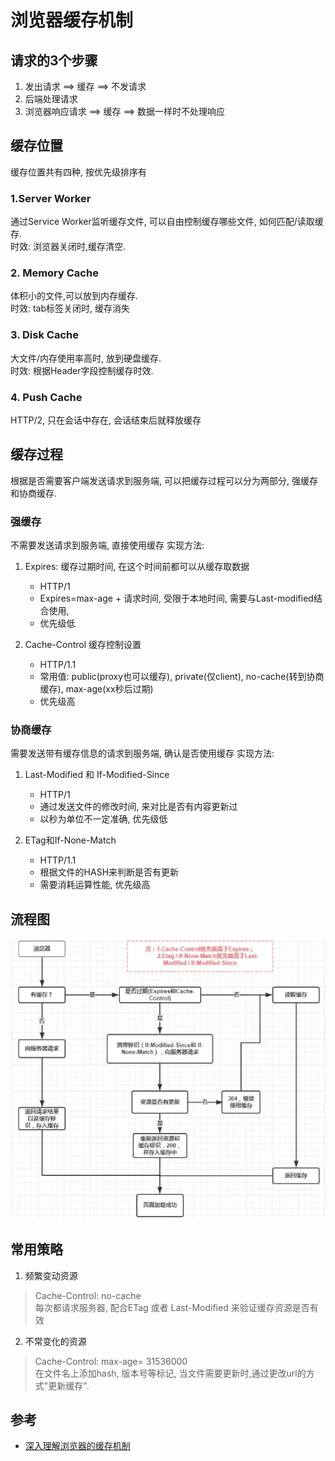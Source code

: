 # 浏览器缓存机制

## 请求的3个步骤
1. 发出请求 ==> 缓存 ==>  不发请求
2. 后端处理请求
3. 浏览器响应请求 ==> 缓存 ==> 数据一样时不处理响应

## 缓存位置
缓存位置共有四种, 按优先级排序有
### 1.Server Worker
通过Service Worker监听缓存文件, 可以自由控制缓存哪些文件, 如何匹配/读取缓存.  
时效: 浏览器关闭时,缓存清空.

### 2. Memory Cache
体积小的文件,可以放到内存缓存.  
时效: tab标签关闭时, 缓存消失


### 3. Disk Cache
大文件/内存使用率高时, 放到硬盘缓存.  
时效: 根据Header字段控制缓存时效.

### 4. Push Cache
HTTP/2, 只在会话中存在, 会话结束后就释放缓存



## 缓存过程
根据是否需要客户端发送请求到服务端, 可以把缓存过程可以分为两部分, 强缓存和协商缓存.

### 强缓存
不需要发送请求到服务端, 直接使用缓存
实现方法:
1. Expires:  缓存过期时间, 在这个时间前都可以从缓存取数据
    - HTTP/1
    - Expires=max-age + 请求时间, 受限于本地时间, 需要与Last-modified结合使用, 
    - 优先级低

2. Cache-Control 缓存控制设置
    - HTTP/1.1
    - 常用值: public(proxy也可以缓存), private(仅client), no-cache(转到协商缓存), max-age(xx秒后过期)
    - 优先级高

### 协商缓存
需要发送带有缓存信息的请求到服务端, 确认是否使用缓存
实现方法:
1. Last-Modified 和 If-Modified-Since
    - HTTP/1
    - 通过发送文件的修改时间, 来对比是否有内容更新过
    - 以秒为单位不一定准确, 优先级低

2. ETag和If-None-Match
    - HTTP/1.1
    - 根据文件的HASH来判断是否有更新
    - 需要消耗运算性能, 优先级高

## 流程图

![流程图](../../pic/web_cache.png)

## 常用策略
1. 频繁变动资源
> Cache-Control: no-cache  
每次都请求服务器, 配合ETag 或者 Last-Modified 来验证缓存资源是否有效

2. 不常变化的资源
> Cache-Control: max-age= 31536000  
在文件名上添加hash, 版本号等标记, 当文件需要更新时,通过更改url的方式"更新缓存".

## 参考
- [深入理解浏览器的缓存机制](https://www.jianshu.com/p/54cc04190252)